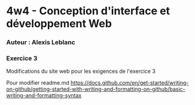 # 4w4 - Conception d'interface et développement Web
### Auteur : Alexis Leblanc
### Exercice 3 

Modifications du site web pour les exigences de l'exercice 3

Pour modifier readme.md
https://docs.github.com/en/get-started/writing-on-github/getting-started-with-writing-and-formatting-on-github/basic-writing-and-formatting-syntax